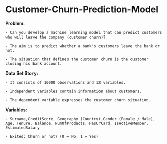 # Customer-Churn-Prediction-Model

__Problem:__

    - Can you develop a machine learning model that can predict customers who will leave the company (customer churn)? 
    
    - The aim is to predict whether a bank's customers leave the bank or not.    
    
    - The situation that defines the customer churn is the customer closing his bank account.

__Data Set Story:__

    - It consists of 10000 observations and 12 variables.
    
    - Independent variables contain information about customers.
    
    - The dependent variable expresses the customer churn situation.
    

__Variables:__

    - Surname,CreditScore, Geography (Country),Gender (Female / Male), Age, Tenure, Balance, NumOfProducts, HasCrCard, IsActiveMember, EstimatedSalary
    
    - Exited: Churn or not? (0 = No, 1 = Yes)
    
